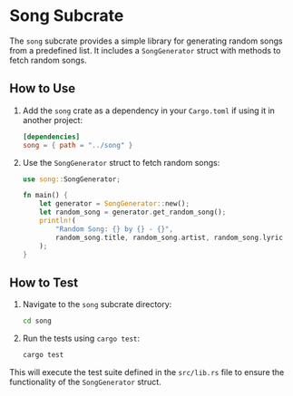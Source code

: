 # Song Subcrate

The `song` subcrate provides a simple library for generating random songs from a predefined list. It includes a `SongGenerator` struct with methods to fetch random songs.

## How to Use

1. Add the `song` crate as a dependency in your `Cargo.toml` if using it in another project:
   ```toml
   [dependencies]
   song = { path = "../song" }
   ```

2. Use the `SongGenerator` struct to fetch random songs:
   ```rust
   use song::SongGenerator;

   fn main() {
       let generator = SongGenerator::new();
       let random_song = generator.get_random_song();
       println!(
           "Random Song: {} by {} - {}",
           random_song.title, random_song.artist, random_song.lyric
       );
   }
   ```

## How to Test

1. Navigate to the `song` subcrate directory:
   ```bash
   cd song
   ```

2. Run the tests using `cargo test`:
   ```bash
   cargo test
   ```

This will execute the test suite defined in the `src/lib.rs` file to ensure the functionality of the `SongGenerator` struct.
